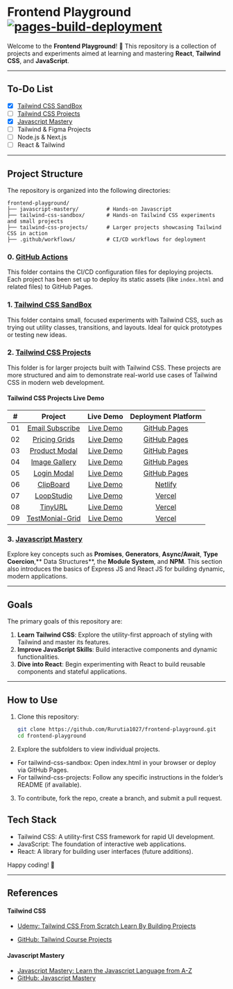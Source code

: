 # Frontend Playground [![pages-build-deployment](https://github.com/Rurutia1027/frontend-playground/actions/workflows/pages/pages-build-deployment/badge.svg)](https://github.com/Rurutia1027/frontend-playground/actions/workflows/pages/pages-build-deployment)

Welcome to the **Frontend Playground**! 🎨 This repository is a collection of projects and experiments aimed at learning and mastering **React**, **Tailwind CSS**, and **JavaScript**.

---

## To-Do List

- [x] [Tailwind CSS SandBox](./tailwind-css-sandbox/)
- [ ] [Tailwind CSS Projects](./tailwind-css-projects/)
- [x] [Javascript Mastery](./javascript-mastery/)
- [ ] Tailwind & Figma Projects
- [ ] Node.js & Next.js
- [ ] React & Tailwind

---

## Project Structure

The repository is organized into the following directories:

```
frontend-playground/
├── javascript-mastery/         # Hands-on Javascript
├── tailwind-css-sandbox/       # Hands-on Tailwind CSS experiments and small projects
├── tailwind-css-projects/      # Larger projects showcasing Tailwind CSS in action
├── .github/workflows/          # CI/CD workflows for deployment
```

### 0. [GitHub Actions](https://github.com/Rurutia1027/frontend-playground/actions)

This folder contains the CI/CD configuration files for deploying projects. Each project has been set up to deploy its static assets (like `index.html` and related files) to GitHub Pages.

### 1. [Tailwind CSS SandBox](https://rurutia1027.github.io/frontend-playground/tailwind-css-sandbox/index.html)

This folder contains small, focused experiments with Tailwind CSS, such as trying out utility classes, transitions, and layouts. Ideal for quick prototypes or testing new ideas.

### 2. [Tailwind CSS Projects](./tailwind-css-projects/)

This folder is for larger projects built with Tailwind CSS. These projects are more structured and aim to demonstrate real-world use cases of Tailwind CSS in modern web development.

#### Tailwind CSS Projects Live Demo

|  #  |                                                               Project                                                               |                                                           Live Demo                                                           |            Deployment Platform             |
| :-: | :---------------------------------------------------------------------------------------------------------------------------------: | :---------------------------------------------------------------------------------------------------------------------------: | :----------------------------------------: |
| 01  | [Email Subscribe](https://github.com/Rurutia1027/frontend-playground/tree/main/tailwind-css-projects/mini-projects/email-subscribe) | [Live Demo](https://rurutia1027.github.io/frontend-playground/tailwind-css-projects/mini-projects/email-subscribe/index.html) | [GitHub Pages ](https://pages.github.com/) |
| 02  |   [Pricing Grids](https://github.com/Rurutia1027/frontend-playground/tree/main/tailwind-css-projects/mini-projects/pricing-cards)   |  [Live Demo](https://rurutia1027.github.io/frontend-playground/tailwind-css-projects/mini-projects/pricing-cards/index.html)  | [GitHub Pages ](https://pages.github.com/) |
| 03  |   [Product Modal](https://github.com/Rurutia1027/frontend-playground/tree/main/tailwind-css-projects/mini-projects/product-modal)   |  [Live Demo](https://rurutia1027.github.io/frontend-playground/tailwind-css-projects/mini-projects/product-modal/index.html)  | [GitHub Pages ](https://pages.github.com/) |
| 04  |   [Image Gallery](https://github.com/Rurutia1027/frontend-playground/tree/main/tailwind-css-projects/mini-projects/image-gallery)   |  [Live Demo](https://rurutia1027.github.io/frontend-playground/tailwind-css-projects/mini-projects/image-gallery/index.html)  | [GitHub Pages ](https://pages.github.com/) |
| 05  |     [Login Modal](https://github.com/Rurutia1027/frontend-playground/tree/main/tailwind-css-projects/mini-projects/login-modal)     |   [Live Demo](https://rurutia1027.github.io/frontend-playground/tailwind-css-projects/mini-projects/login-modal/index.html)   | [GitHub Pages ](https://pages.github.com/) |
| 06  |     [ClipBoard](https://github.com/Rurutia1027/frontend-playground/tree/main/tailwind-css-projects/website-projects/clipboard)      |                                 [Live Demo](https://tailwind-website-clipboard.netlify.app/)                                  |    [Netlify](https://app.netlify.com/)     |
| 07  |     [LoopStudio](https://github.com/Rurutia1027/frontend-playground/tree/main/tailwind-css-projects/website-projects/clipboard)     |                                   [Live Demo](https://frontend-playground-five.vercel.app/)                                   |       [Vercel](https://vercel.com/)        |
| 08  |     [TinyURL](https://github.com/Rurutia1027/frontend-playground/tree/main/tailwind-css-projects/shortly)     |                                   [Live Demo](https://frontend-playground-wi4d.vercel.app/)                                   |       [Vercel](https://vercel.com/)        |
| 09  |     [TestMonial-Grid](https://github.com/Rurutia1027/frontend-playground/tree/main/tailwind-css-projects/testmonial-grid)     |                                   [Live Demo](https://frontend-playground-testmonial.vercel.app/)                                   |       [Vercel](https://vercel.com/)        |

### 3. [Javascript Mastery](./javascript-mastery)

Explore key concepts such as **Promises**, **Generators**, **Async/Await**, **Type Coercion**,** Data Structures**, the **Module System**, and **NPM**. This section also introduces the basics of Express JS and React JS for building dynamic, modern applications.

---

## Goals

The primary goals of this repository are:

1. **Learn Tailwind CSS**: Explore the utility-first approach of styling with Tailwind and master its features.
2. **Improve JavaScript Skills**: Build interactive components and dynamic functionalities.
3. **Dive into React**: Begin experimenting with React to build reusable components and stateful applications.

---

## How to Use

1. Clone this repository:
   ```bash
   git clone https://github.com/Rurutia1027/frontend-playground.git
   cd frontend-playground
   ```
2. Explore the subfolders to view individual projects.

- For tailwind-css-sandbox: Open index.html in your browser or deploy via GitHub Pages.
- For tailwind-css-projects: Follow any specific instructions in the folder’s README (if available).

3. To contribute, fork the repo, create a branch, and submit a pull request.

## Tech Stack

- Tailwind CSS: A utility-first CSS framework for rapid UI development.
- JavaScript: The foundation of interactive web applications.
- React: A library for building user interfaces (future additions).

Happy coding! 🚀

---

## References

#### Tailwind CSS

- [Udemy: Tailwind CSS From Scratch Learn By Building Projects](https://www.udemy.com/course/tailwind-from-scratch/)

- [GitHub: Tailwind Course Projects](https://github.com/bradtraversy/tailwind-course-projects)

#### Javascript Mastery

- [Javascript Mastery: Learn the Javascript Language from A-Z](https://app.amigoscode.com/p/javascript-mastery)
- [GitHub: Javascript Mastery](https://github.com/amigoscode/javascript-mastery)
